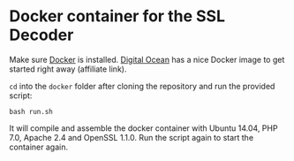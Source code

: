 # Docker container for the SSL Decoder

Make sure [Docker](https://docs.docker.com/) is installed. [Digital Ocean](https://www.digitalocean.com/?refcode=7435ae6b8212) has a nice Docker image to get started right away (affiliate link).

`cd` into the `docker` folder after cloning the repository and run the provided script:

    bash run.sh

It will compile and assemble the docker container with Ubuntu 14.04, PHP 7.0, Apache 2.4 and OpenSSL 1.1.0. Run the script again to start the container again.